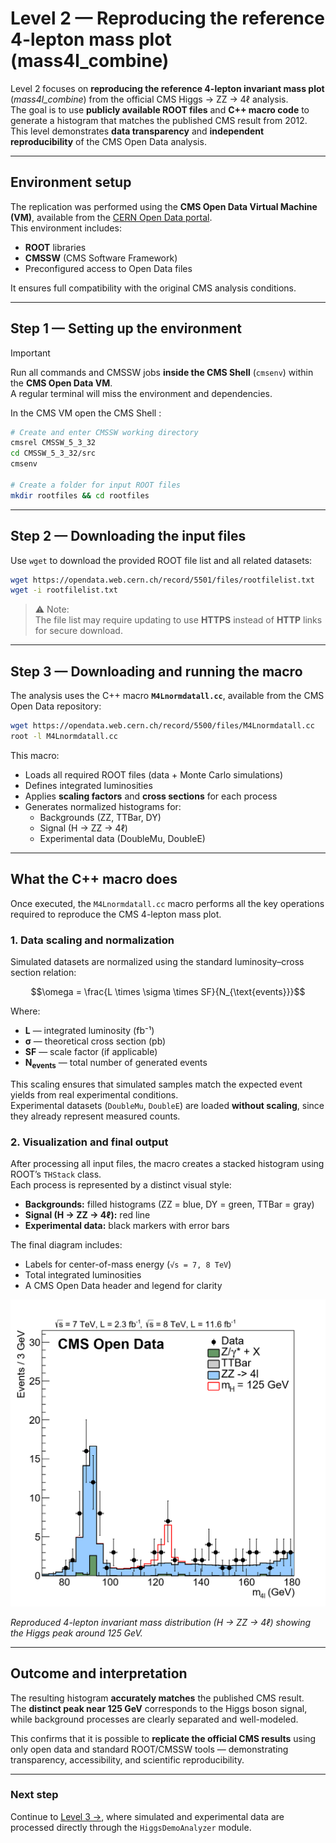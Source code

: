 # Level 2 — Reproducing the reference 4-lepton mass plot (mass4l_combine)

Level 2 focuses on **reproducing the reference 4-lepton invariant mass plot** (*mass4l_combine*) from the official CMS Higgs → ZZ → 4ℓ analysis.  
The goal is to use **publicly available ROOT files** and **C++ macro code** to generate a histogram that matches the published CMS result from 2012.  
This level demonstrates **data transparency** and **independent reproducibility** of the CMS Open Data analysis.

---

## Environment setup

The replication was performed using the **CMS Open Data Virtual Machine (VM)**, available from the [CERN Open Data portal](https://opendata.cern.ch/docs/cms-virtual-machine-2011).  
This environment includes:
- **ROOT** libraries  
- **CMSSW** (CMS Software Framework)  
- Preconfigured access to Open Data files  

It ensures full compatibility with the original CMS analysis conditions.

---

## Step 1 — Setting up the environment

> [!IMPORTANT] 
> Run all commands and CMSSW jobs **inside the CMS Shell** (`cmsenv`) within the **CMS Open Data VM**.  
> A regular terminal will miss the environment and dependencies.

In the CMS VM open the CMS Shell :

```bash
# Create and enter CMSSW working directory 
cmsrel CMSSW_5_3_32
cd CMSSW_5_3_32/src
cmsenv

# Create a folder for input ROOT files
mkdir rootfiles && cd rootfiles
```

---

## Step 2 — Downloading the input files

Use `wget` to download the provided ROOT file list and all related datasets:

```bash
wget https://opendata.web.cern.ch/record/5501/files/rootfilelist.txt
wget -i rootfilelist.txt
```

> ⚠️ Note:  
> The file list may require updating to use **HTTPS** instead of **HTTP** links for secure download.

---

## Step 3 — Downloading and running the macro

The analysis uses the C++ macro **`M4Lnormdatall.cc`**, available from the CMS Open Data repository:

```bash
wget https://opendata.web.cern.ch/record/5500/files/M4Lnormdatall.cc
root -l M4Lnormdatall.cc
```

This macro:
- Loads all required ROOT files (data + Monte Carlo simulations)
- Defines integrated luminosities
- Applies **scaling factors** and **cross sections** for each process
- Generates normalized histograms for:
  - Backgrounds (ZZ, TTBar, DY)
  - Signal (H → ZZ → 4ℓ)
  - Experimental data (DoubleMu, DoubleE)

---

## What the C++ macro does

Once executed, the `M4Lnormdatall.cc` macro performs all the key operations required to reproduce the CMS 4-lepton mass plot.

### 1. Data scaling and normalization

Simulated datasets are normalized using the standard luminosity–cross section relation:

```math
\omega = \frac{L \times \sigma \times SF}{N_{\text{events}}}
```

Where:
- **L** — integrated luminosity (fb⁻¹)  
- **σ** — theoretical cross section (pb)  
- **SF** — scale factor (if applicable)  
- **N<sub>events</sub>** — total number of generated events  

This scaling ensures that simulated samples match the expected event yields from real experimental conditions.  
Experimental datasets (`DoubleMu`, `DoubleE`) are loaded **without scaling**, since they already represent measured counts.

### 2. Visualization and final output

After processing all input files, the macro creates a stacked histogram using ROOT’s `THStack` class.  
Each process is represented by a distinct visual style:

- **Backgrounds:** filled histograms (ZZ = blue, DY = green, TTBar = gray)  
- **Signal (H → ZZ → 4ℓ):** red line  
- **Experimental data:** black markers with error bars  

The final diagram includes:
- Labels for center-of-mass energy (`√s = 7, 8 TeV`)  
- Total integrated luminosities  
- A CMS Open Data header and legend for clarity  

<p align="center">
  <img src="./mass4l_combine_1.png" alt="Reproduced 4-lepton invariant mass plot" width="600"/>
</p>

*Reproduced 4-lepton invariant mass distribution (H → ZZ → 4ℓ) showing the Higgs peak around 125 GeV.*


---

## Outcome and interpretation

The resulting histogram **accurately matches** the published CMS result.  
The **distinct peak near 125 GeV** corresponds to the Higgs boson signal, while background processes are clearly separated and well-modeled.  

This confirms that it is possible to **replicate the official CMS results** using only open data and standard ROOT/CMSSW tools — demonstrating transparency, accessibility, and scientific reproducibility.

---

### Next step
Continue to [Level 3 →](../level_3/README.md), where simulated and experimental data are processed directly through the `HiggsDemoAnalyzer` module.
